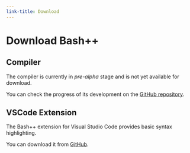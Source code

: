 ```yaml
---
link-title: Download
---
```


# Download Bash++

## Compiler

The compiler is currently in *pre-alpha* stage and is not yet available for download.

You can check the progress of its development on the [GitHub repository](https://github.com/rail5/bashpp).

## VSCode Extension

The Bash++ extension for Visual Studio Code provides basic syntax highlighting.

You can download it from [GitHub](https://github.com/rail5/bashpp/releases/download/v0.0.1/bashpp-0.0.1.vsix).

